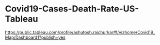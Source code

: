 # Covid19-Cases-Death-Rate-US-Tableau
https://public.tableau.com/profile/ashutosh.raichurkar#!/vizhome/Covid19_Map/Dashboard1?publish=yes

